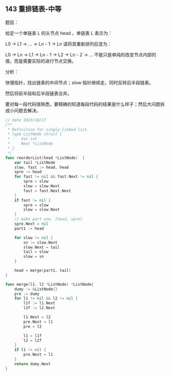 ## 143 重排链表-中等

题目：

给定一个单链表 L 的头节点 head ，单链表 L 表示为：

L0 → L1 → … → Ln - 1 → Ln
请将其重新排列后变为：

L0 → Ln → L1 → Ln - 1 → L2 → Ln - 2 → …
不能只是单纯的改变节点内部的值，而是需要实际的进行节点交换。



分析：

快慢指针，找出链表的中间节点；slow 指针继续走，同时反转后半段链表。

然后将前半段和后半段链表合并。



要对每一段代码很熟悉，要精确的知道每段代码的结果是什么样子；然后大问题拆成小问题去解决。

```go
// date 2023/10/17
/**
 * Definition for singly-linked list.
 * type ListNode struct {
 *     Val int
 *     Next *ListNode
 * }
 */
func reorderList(head *ListNode)  {
    var tail *ListNode
    slow, fast := head, head
    spre := head
    for fast != nil && fast.Next != nil {
        spre = slow
        slow = slow.Next
        fast = fast.Next.Next
    }
    if fast != nil {
        spre = slow
        slow = slow.Next
    }
    // make part one, [head, spre]
    spre.Next = nil
    part1 := head

    for slow != nil {
        sn := slow.Next
        slow.Next = tail
        tail = slow
        slow = sn
    }

    head = merge(part1, tail)
}

func merge(l1, l2 *ListNode) *ListNode{
    dumy := &ListNode{}
    pre := dumy
    for l1 != nil && l2 != nil {
        l1f := l1.Next
        l2f := l2.Next

        l1.Next = l2
        pre.Next = l1
        pre = l2

        l1 = l1f
        l2 = l2f
    }
    if l1 != nil {
        pre.Next = l1
    }
    return dumy.Next
}
```


